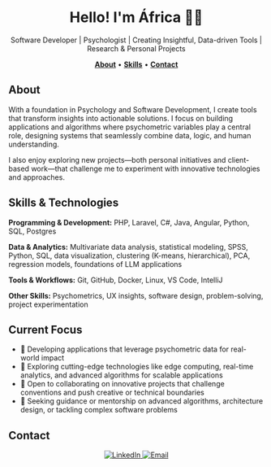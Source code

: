 <h1 align="center">Hello! I'm África 👩‍💻 </h1>
<p align="center">Software Developer | Psychologist | Creating Insightful, Data-driven Tools | Research & Personal Projects</p>

<!--
<div align="center">
<a href="https://ossinsight.io">
  <img src="/web/static/img/screenshots/homepage.gif" height=360
</a>
</div>
-->

<p align="center">
  <a href="#about"><b>About</b></a> •
  <!--<a href="#projects"><b>Projects</b></a> •-->
  <a href="#skills--technologies"><b>Skills</b></a> •
  <a href="#contact"><b>Contact</b></a>
</p>

## About

With a foundation in Psychology and Software Development, I create tools that transform insights into actionable solutions. I focus on building applications and algorithms where psychometric variables play a central role, designing systems that seamlessly combine data, logic, and human understanding.


I also enjoy exploring new projects—both personal initiatives and client-based work—that challenge me to experiment with innovative technologies and approaches.


<!--## Projects

| Project | Demo |
| ------- | ---- |
| Coches Scraper | <img src="ruta/a/gif.png" height="150"/> |
| Portfolio | <img src="ruta/a/gif.png" height="150"/> |
-->


## Skills & Technologies

**Programming & Development:** PHP, Laravel, C#, Java, Angular, Python, SQL, Postgres

**Data & Analytics:** Multivariate data analysis, statistical modeling, SPSS, Python, SQL, data visualization, clustering (K-means, hierarchical), PCA, regression models, foundations of LLM applications

**Tools & Workflows:** Git, GitHub, Docker, Linux, VS Code, IntelliJ  

**Other Skills:** Psychometrics, UX insights, software design, problem-solving, project experimentation



## Current Focus

- 🔭 Developing applications that leverage psychometric data for real-world impact
- 🌱 Exploring cutting-edge technologies like edge computing, real-time analytics, and advanced algorithms for scalable applications
- 👯 Open to collaborating on innovative projects that challenge conventions and push creative or technical boundaries
- 🤔 Seeking guidance or mentorship on advanced algorithms, architecture design, or tackling complex software problems



## Contact

<p align="center">
  <a href="https://www.linkedin.com/in/africamendezdam/?locale=en_US" target="_blank">
   <img src="https://img.shields.io/badge/LinkedIn-%230077B5.svg?style=for-the-badge&logo=linkedin&logoColor=white" alt="LinkedIn" style="margin-bottom: 5px;" />
  </a>
  <a href="mailto:amendezperera@gmail.com" target="_blank">
  <img src="https://img.shields.io/badge/Email-D14836?style=for-the-badge&logo=gmail&logoColor=white" alt="Email" />
  </a>
</p>




